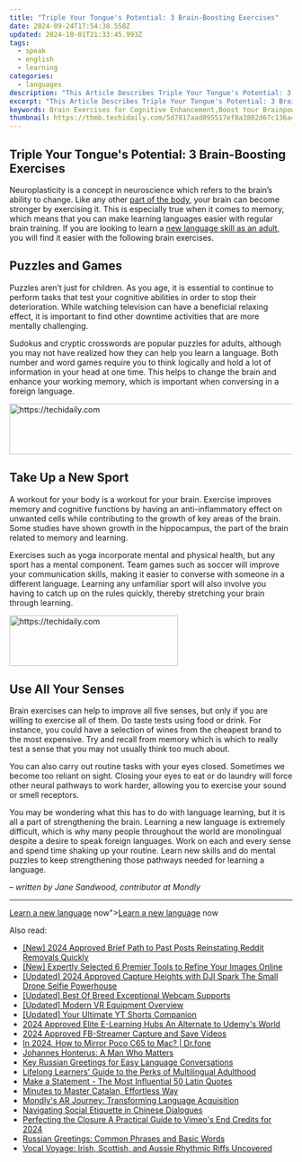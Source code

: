 ```yaml
---
title: "Triple Your Tongue's Potential: 3 Brain-Boosting Exercises"
date: 2024-09-24T17:54:38.558Z
updated: 2024-10-01T21:33:45.993Z
tags:
  - speak
  - english
  - learning
categories:
  - languages
description: "This Article Describes Triple Your Tongue's Potential: 3 Brain-Boosting Exercises"
excerpt: "This Article Describes Triple Your Tongue's Potential: 3 Brain-Boosting Exercises"
keywords: Brain Exercises for Cognitive Enhancement,Boost Your Brainpower with Tongue Workouts,Neurological Benefits of Speech Exercises,Enhance Mental Agility Through Language Training,Speech Therapy Techniques for Improved Focus,Tongue Strengthening for Better Brain Function,Improve Memory and Concentration with Tongue Games
thumbnail: https://thmb.techidaily.com/5d7817aad095517ef8a3802d67c136a4ed2562ac9acdb56f193b79911b70ed6c.png
---
```


## Triple Your Tongue's Potential: 3 Brain-Boosting Exercises

Neuroplasticity is a concept in neuroscience which refers to the brain’s ability to change. Like any other [part of the body](https://shop.mondly.com/affiliate.php?ACCOUNT=ATISTUDI&AFFILIATE=108875&PATH=https://www.mondly.com?AFFILIATE=108875), your brain can become stronger by exercising it. This is especially true when it comes to memory, which means that you can make learning languages easier with regular brain training. If you are looking to learn a [new language skill as an adult](https://shop.mondly.com/affiliate.php?ACCOUNT=ATISTUDI&AFFILIATE=108875&PATH=https://www.mondly.com?AFFILIATE=108875), you will find it easier with the following brain exercises.

## Puzzles and Games

Puzzles aren’t just for children. As you age, it is essential to continue to perform tasks that test your cognitive abilities in order to stop their deterioration. While watching television can have a beneficial relaxing effect, it is important to find other downtime activities that are more mentally challenging.

Sudokus and cryptic crosswords are popular puzzles for adults, although you may not have realized how they can help you learn a language. Both number and word games require you to think logically and hold a lot of information in your head at one time. This helps to change the brain and enhance your working memory, which is important when conversing in a foreign language.

<!-- affiliate ads begin -->
<a href="https://aligracehair.sjv.io/c/5597632/2047411/19272" target="_top" id="2047411">
  <img src="//a.impactradius-go.com/display-ad/19272-2047411" border="0" alt="https://techidaily.com" width="728" height="90"/>
</a>
<img height="0" width="0" src="https://aligracehair.sjv.io/i/5597632/2047411/19272" style="position:absolute;visibility:hidden;" border="0" />
<!-- affiliate ads end -->

## Take Up a New Sport

A workout for your body is a workout for your brain. Exercise improves memory and cognitive functions by having an anti-inflammatory effect on unwanted cells while contributing to the growth of key areas of the brain. Some studies have shown growth in the hippocampus, the part of the brain related to memory and learning.

Exercises such as yoga incorporate mental and physical health, but any sport has a mental component. Team games such as soccer will improve your communication skills, making it easier to converse with someone in a different language. Learning any unfamiliar sport will also involve you having to catch up on the rules quickly, thereby stretching your brain through learning.

<!-- affiliate ads begin -->
<a href="https://aligracehair.sjv.io/c/5597632/1885943/19272" target="_top" id="1885943">
  <img src="//a.impactradius-go.com/display-ad/19272-1885943" border="0" alt="https://techidaily.com" width="300" height="90"/>
</a>
<img height="0" width="0" src="https://aligracehair.sjv.io/i/5597632/1885943/19272" style="position:absolute;visibility:hidden;" border="0" />
<!-- affiliate ads end -->

## Use All Your Senses

Brain exercises can help to improve all five senses, but only if you are willing to exercise all of them. Do taste tests using food or drink. For instance, you could have a selection of wines from the cheapest brand to the most expensive. Try and recall from memory which is which to really test a sense that you may not usually think too much about.

You can also carry out routine tasks with your eyes closed. Sometimes we become too reliant on sight. Closing your eyes to eat or do laundry will force other neural pathways to work harder, allowing you to exercise your sound or smell receptors.

You may be wondering what this has to do with language learning, but it is all a part of strengthening the brain. Learning a new language is extremely difficult, which is why many people throughout the world are monolingual despite a desire to speak foreign languages. Work on each and every sense and spend time shaking up your routine. Learn new skills and do mental puzzles to keep strengthening those pathways needed for learning a language.

_– written by Jane Sandwood, contributor at Mondly_

---

[Learn a new language](https://adjt.mondly.com/5ixfg4k?campaign=blog-post-id-838&fallback=https%3A%2F%2Fapp.mondly.com%3Futm%5Fmedium%3Dblog%5Fblog-post-id-838%26utm%5Fsource%3Dblog-post-id-838&redirect%5Fmacos=https%3A%2F%2Fapp.mondly.com%3Futm%5Fmedium%3Dblog%5Fblog-post-id-838%26utm%5Fsource%3Dblog-post-id-838&redirect%5Fandroid=https%3A%2F%2Fplay.google.com%2Fstore%2Fapps%2Fdetails%3Fid%3Dcom.atistudios.mondly.languages%3Futm%5Fmedium%3Dblog%5Fblog-post-id-838%26utm%5Fsource%3Dblog-post-id-838&redirect%5Fios=https%3A%2F%2Fapps.apple.com%2Fapp%2Fapple-store%2Fid987873536%3Fpt%3D78954800%26ct%3Dblog-post-id-838%26mt%3D8 "<a class=") now">[Learn a new language](https://shop.mondly.com/affiliate.php?ACCOUNT=ATISTUDI&AFFILIATE=108875&PATH=https://www.mondly.com?AFFILIATE=108875) now

<ins class="adsbygoogle"
     style="display:block"
     data-ad-format="autorelaxed"
     data-ad-client="ca-pub-7571918770474297"
     data-ad-slot="1223367746"></ins>

<ins class="adsbygoogle"
     style="display:block"
     data-ad-client="ca-pub-7571918770474297"
     data-ad-slot="8358498916"
     data-ad-format="auto"
     data-full-width-responsive="true"></ins>

<span class="atpl-alsoreadstyle">Also read:</span>
<div><ul>
<li><a href="https://fox-cloud.techidaily.com/new-2024-approved-brief-path-to-past-posts-reinstating-reddit-removals-quickly/"><u>[New] 2024 Approved Brief Path to Past Posts Reinstating Reddit Removals Quickly</u></a></li>
<li><a href="https://some-techniques.techidaily.com/new-expertly-selected-6-premier-tools-to-refine-your-images-online/"><u>[New] Expertly Selected 6 Premier Tools to Refine Your Images Online</u></a></li>
<li><a href="https://fox-blue.techidaily.com/updated-2024-approved-capture-heights-with-dji-spark-the-small-drone-selfie-powerhouse/"><u>[Updated] 2024 Approved Capture Heights with DJI Spark The Small Drone Selfie Powerhouse</u></a></li>
<li><a href="https://extra-resources.techidaily.com/updated-best-of-breed-exceptional-webcam-supports/"><u>[Updated] Best Of Breed Exceptional Webcam Supports</u></a></li>
<li><a href="https://extra-skills.techidaily.com/updated-modern-vr-equipment-overview/"><u>[Updated] Modern VR Equipment Overview</u></a></li>
<li><a href="https://youtube-blog.techidaily.com/ed-your-ultimate-yt-shorts-companion/"><u>[Updated] Your Ultimate YT Shorts Companion</u></a></li>
<li><a href="https://screen-capture.techidaily.com/2024-approved-elite-e-learning-hubs-an-alternate-to-udemys-world/"><u>2024 Approved Elite E-Learning Hubs An Alternate to Udemy's World</u></a></li>
<li><a href="https://facebook-videos.techidaily.com/2024-approved-fb-streamer-capture-and-save-videos/"><u>2024 Approved FB-Streamer Capture and Save Videos</u></a></li>
<li><a href="https://screen-mirror.techidaily.com/in-2024-how-to-mirror-poco-c65-to-mac-drfone-by-drfone-android/"><u>In 2024, How to Mirror Poco C65 to Mac? | Dr.fone</u></a></li>
<li><a href="https://mondly-stories.techidaily.com/johannes-honterus-a-man-who-matters/"><u>Johannes Honterus: A Man Who Matters</u></a></li>
<li><a href="https://mondly-stories.techidaily.com/key-russian-greetings-for-easy-language-conversations/"><u>Key Russian Greetings for Easy Language Conversations</u></a></li>
<li><a href="https://mondly-stories.techidaily.com/lifelong-learners-guide-to-the-perks-of-multilingual-adulthood/"><u>Lifelong Learners' Guide to the Perks of Multilingual Adulthood</u></a></li>
<li><a href="https://mondly-stories.techidaily.com/make-a-statement-the-most-influential-50-latin-quotes/"><u>Make a Statement - The Most Influential 50 Latin Quotes</u></a></li>
<li><a href="https://mondly-stories.techidaily.com/minutes-to-master-catalan-effortless-way/"><u>Minutes to Master Catalan, Effortless Way</u></a></li>
<li><a href="https://mondly-stories.techidaily.com/mondlys-ar-journey-transforming-language-acquisition/"><u>Mondly's AR Journey: Transforming Language Acquisition</u></a></li>
<li><a href="https://mondly-stories.techidaily.com/navigating-social-etiquette-in-chinese-dialogues/"><u>Navigating Social Etiquette in Chinese Dialogues</u></a></li>
<li><a href="https://vimeo-videos.techidaily.com/perfecting-the-closure-a-practical-guide-to-vimeos-end-credits-for-2024/"><u>Perfecting the Closure A Practical Guide to Vimeo's End Credits for 2024</u></a></li>
<li><a href="https://mondly-stories.techidaily.com/russian-greetings-common-phrases-and-basic-words/"><u>Russian Greetings: Common Phrases and Basic Words</u></a></li>
<li><a href="https://mondly-stories.techidaily.com/vocal-voyage-irish-scottish-and-aussie-rhythmic-riffs-uncovered/"><u>Vocal Voyage: Irish, Scottish, and Aussie Rhythmic Riffs Uncovered</u></a></li>
</ul></div>

